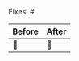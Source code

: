 <!-- Reference an issue on /product-engineering or /market-research for this PR to close on merge. -->

Fixes: #

<!-- Please provide before/after screenshots if this is a UI change. -->

| Before | After |
|--------|--------|
| 🌇 | 🌃 | 

